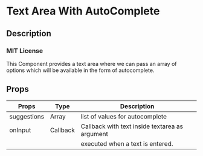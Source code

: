 # Text Area With AutoComplete

## Description
### MIT License

This Component provides a text area where we can pass an array of options which will be available in the form of autocomplete.

## Props

| Props       | Type        | Description                                   |
| ----------- | ----------- | --------------------------------------------  |
| suggestions | Array       | list of values for autocomplete               |
| onInput     | Callback    | Callback with text inside textarea as argument|
|             |             | executed when a text is entered.              |